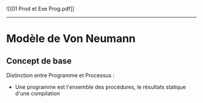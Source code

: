 ![[01 Prod et Exe Prog.pdf]]

---

# Modèle de Von Neumann

## Concept de base

Distinction entre Programme et Processus :
- Une programme est l'ensemble des procédures, le résultats statique d'une compilation